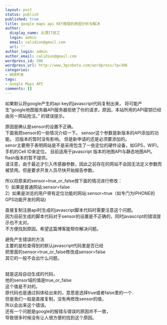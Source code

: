 ```yaml
---
layout: post
status: publish
published: true
title: google maps api KEY报错的原因分析与解决
author:
  display_name: 北漂IT民工
  login: admin
  email: calidion@gmail.com
  url: ''
author_login: admin
author_email: calidion@gmail.com
wordpress_id: 306
wordpress_url: http://www.3gcnbeta.com/wordpress/?p=306
categories:
- WEB开发
tags:
- Google Maps API
comments: []
---
```

<p>如果默认将google产生的api key的javascript代码复制出来， 将可能产生&ldquo;google地图服务器API服务器拒绝了你的请求，原因，本站所用的API密钥已经由另一网站抢注。&rdquo; 的错误提示。 </p>
<p>原因是确认是sensor的设置不正确。<br />
下面我把sensor的一些情况介绍一下。 sensor这个参数是新版本的API添加的功能。 旧版本的暂时没有影响。 但是新申请的还是必须要添加的。<br />
senor主要用于表明网站是不是采用包含了一些定位的硬件设备，如GPS，WIFI，手机的Cell ID来定位。 目前适用于javascript 版本的地图API与静态地图API。flash版本的暂不提供。<br />
请注意，由于最近才引入传感器参数，因此之前存在的网站不会因无法定义参数而被禁用。但是要求开发人员尽快开始报告参数。</p>
<p>所以将原来的sensor=true_or_false按下面的情况进行修改：<br />
1）如果是普通网站:sensor=false<br />
2）如果是浏览的用户带有定位功能的网站:sensor=true（如专门为IPHONE的GPS功能开发的网站)</p>
<p>直接复制注册api时生成的javascript脚本代码时需要注意这个问题。<br />
因为目前生成的脚本代码对于sensor的设置是不正确的，同时javascript的错误提示也不太对。<br />
不方便找到原因。希望这篇博客能帮你解决问题。</p>
<p>避免产生错误的方法<br />
主要的是检查得到的默认javascript代码里是否已经<br />
把里面的sensor=true_or_false修改成sensor=false<br />
其它的一般不会出什么问题。</p>
<p><script src="http://maps.google.com/maps?<br />
file=api&amp;v=2&amp;sensor=true_or_false </p>
<p>&amp;key=ABQIAAAAWiwS8Thr2h3A0aAWbsVr6RRzDPQV0_EvaIz8UiE1dD2H9vB1ZRRZP7faFH Wd1db1q7J71LkydLdwkw"<br />
type="text/javascript"><br />
</script><br />
就是这段自动生成的代码，<br />
他的sensor域的值是true_or_false<br />
这个值是不对的。<br />
原代码也是通过斜体给出来的，意思是选择true或者false里的一个.<br />
但是我们一般是直接复制，没有再修改sensor的值，<br />
所以会出来这个错误。<br />
还有一个问题是google的报错与错误的原因并不一致，<br />
导致很多时候没有让人很方便的找到这个原因。</p>
